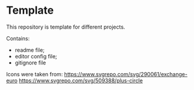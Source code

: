 # Template
This repository is template for different projects.

Contains:
* readme file;
* editor config file;
* gitignore file


Icons were taken from:
https://www.svgrepo.com/svg/290061/exchange-euro
https://www.svgrepo.com/svg/509388/plus-circle
